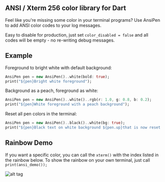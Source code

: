ANSI / Xterm 256 color library for Dart
------

Feel like you're missing some color in your terminal programs? Use AnsiPen to add ANSI color codes to your log messages.  

Easy to disable for production, just set `color_disabled = false` and all codes will be empty - no re-writing debug messages.  

Example
------

Foreground to bright white with default background:
```dart
AnsiPen pen = new AnsiPen()..white(bold: true);
print("${pen}Bright white foreground");
```

Background as a peach, foreground as white:
```dart
AnsiPen pen = new AnsiPen()..white()..rgb(r: 1.0, g: 0.8, b: 0.2);
print("${pen}White foreground with a peach background");
```

Reset all pen colors in the terminal:
```dart
AnsiPen pen = new AnsiPen()..black()..white(bg: true);
print("${pen}Black text on white background ${pen.up}that is now reset to terminal defaults");
```



Rainbow Demo
------

If you want a specific color, you can call the `xterm()` with the index listed in the rainbow below. To show the rainbow on your own terminal, just call `print(ansi_demo());`

![alt tag](https://raw.github.com/google/ansicolor-dart/master/ansicolor-dart.png)

